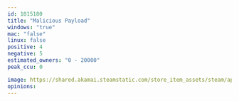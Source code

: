 ```yaml
---
id: 1015180
title: "Malicious Payload"
windows: "true"
mac: "false"
linux: false
positive: 4
negative: 5
estimated_owners: "0 - 20000"
peak_ccu: 0

image: https://shared.akamai.steamstatic.com/store_item_assets/steam/apps/1015180/header.jpg?t=1702458196
opinions:
---
```

